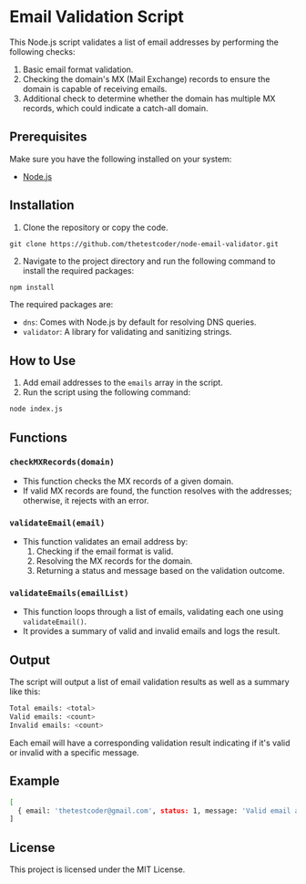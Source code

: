 
# Email Validation Script

This Node.js script validates a list of email addresses by performing the following checks:
1. Basic email format validation.
2. Checking the domain's MX (Mail Exchange) records to ensure the domain is capable of receiving emails.
3. Additional check to determine whether the domain has multiple MX records, which could indicate a catch-all domain.

## Prerequisites

Make sure you have the following installed on your system:

- [Node.js](https://nodejs.org/en/)

## Installation

1. Clone the repository or copy the code.
```
git clone https://github.com/thetestcoder/node-email-validator.git
```
2. Navigate to the project directory and run the following command to install the required packages:

```bash
npm install
```

The required packages are:
- `dns`: Comes with Node.js by default for resolving DNS queries.
- `validator`: A library for validating and sanitizing strings.

## How to Use

1. Add email addresses to the `emails` array in the script.
2. Run the script using the following command:

```bash
node index.js
```

## Functions

### `checkMXRecords(domain)`

- This function checks the MX records of a given domain.
- If valid MX records are found, the function resolves with the addresses; otherwise, it rejects with an error.

### `validateEmail(email)`

- This function validates an email address by:
  1. Checking if the email format is valid.
  2. Resolving the MX records for the domain.
  3. Returning a status and message based on the validation outcome.

### `validateEmails(emailList)`

- This function loops through a list of emails, validating each one using `validateEmail()`.
- It provides a summary of valid and invalid emails and logs the result.

## Output

The script will output a list of email validation results as well as a summary like this:

```bash
Total emails: <total>
Valid emails: <count>
Invalid emails: <count>
```

Each email will have a corresponding validation result indicating if it's valid or invalid with a specific message.

## Example

```bash
[
  { email: 'thetestcoder@gmail.com', status: 1, message: 'Valid email address!' }
]
```

## License

This project is licensed under the MIT License.